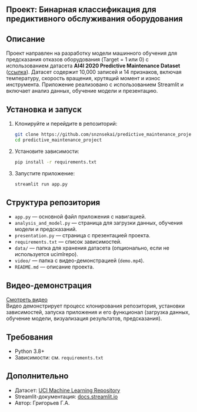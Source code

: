## Проект: Бинарная классификация для предиктивного обслуживания оборудования

## Описание
Проект направлен на разработку модели машинного обучения для предсказания отказов оборудования (Target = 1 или 0) с использованием датасета **AI4I 2020 Predictive Maintenance Dataset** ([ссылка](https://archive.ics.uci.edu/dataset/601/predictive+maintenance+dataset)). Датасет содержит 10,000 записей и 14 признаков, включая температуру, скорость вращения, крутящий момент и износ инструмента. Приложение реализовано с использованием Streamlit и включает анализ данных, обучение модели и презентацию.

## Установка и запуск
1. Клонируйте и перейдите в репозиторий:
   ```bash
   git clone https://github.com/snznsekai/predictive_maintenance_project.git
   cd predictive_maintenance_project
   ```
2. Установите зависимости:
   ```bash
   pip install -r requirements.txt
   ```
3. Запустите приложение:
   ```bash
   streamlit run app.py
   ```

## Структура репозитория
- `app.py` — основной файл приложения с навигацией.
- `analysis_and_model.py` — страница для загрузки данных, обучения модели и предсказаний.
- `presentation.py` — страница с презентацией проекта.
- `requirements.txt` — список зависимостей.
- `data/` — папка для хранения датасета (опционально, если не используется ucimlrepo).
- `video/` — папка с видео-демонстрацией (`demo.mp4`).
- `README.md` — описание проекта.

## Видео-демонстрация
[Смотреть видео](video/demo.mp4)  
Видео демонстрирует процесс клонирования репозитория, установки зависимостей, запуска приложения и его функционал (загрузка данных, обучение модели, визуализация результатов, предсказания).

## Требования
- Python 3.8+
- Зависимости: см. `requirements.txt`

## Дополнительно
- Датасет: [UCI Machine Learning Repository](https://archive.ics.uci.edu/dataset/601/predictive+maintenance+dataset)
- Streamlit-документация: [docs.streamlit.io](https://docs.streamlit.io/)
- Автор: Григорьев Г.А.
